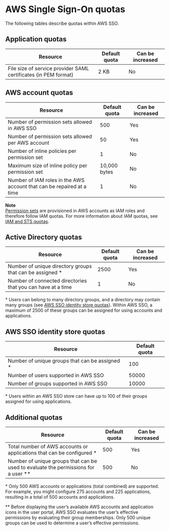 # AWS Single Sign\-On quotas<a name="limits"></a>

The following tables describe quotas within AWS SSO\. 

## Application quotas<a name="applicationlimits"></a>


| Resource | Default quota | Can be increased | 
| --- | --- | --- | 
|  File size of service provider SAML certificates \(in PEM format\)  | 2 KB | No | 

## AWS account quotas<a name="awsaccountlimits"></a>


| Resource | Default quota | Can be increased | 
| --- | --- | --- | 
| Number of permission sets allowed in AWS SSO | 500 | Yes | 
| Number of permission sets allowed per AWS account | 50 | Yes | 
| Number of inline policies per permission set | 1 | No | 
| Maximum size of inline policy per permission set | 10,000 bytes | No | 
|  Number of IAM roles in the AWS account that can be repaired at a time  | 1 | No | 

**Note**  
[Permission sets](permissionsetsconcept.md) are provisioned in AWS accounts as IAM roles and therefore follow IAM quotas\. For more information about IAM quotas, see [IAM and STS quotas](https://docs.aws.amazon.com/IAM/latest/UserGuide/reference_iam-quotas.html)\. 

## Active Directory quotas<a name="connecteddirectorylimits"></a>


| Resource | Default quota | Can be increased | 
| --- | --- | --- | 
|  Number of unique directory groups that can be assigned \*  | 2500 | Yes | 
|  Number of connected directories that you can have at a time  | 1 | No | 

\* Users can belong to many directory groups, and a directory may contain many groups \(see [AWS SSO identity store quotas](#ssodirectorylimits)\)\. Within AWS SSO, a maximum of 2500 of these groups can be assigned for using accounts and applications\.

## AWS SSO identity store quotas<a name="ssodirectorylimits"></a>


| Resource | Default quota | 
| --- | --- | 
|  Number of unique groups that can be assigned \*  | 100 | 
|  Number of users supported in AWS SSO  | 50000 | 
| Number of groups supported in AWS SSO | 10000 | 

\* Users within an AWS SSO store can have up to 100 of their groups assigned for using applications\.

## Additional quotas<a name="additionallimits"></a>


| Resource | Default quota | Can be increased | 
| --- | --- | --- | 
|  Total number of AWS accounts or applications that can be configured \*  | 500 | Yes | 
|  Number of unique groups that can be used to evaluate the permissions for a user \*\*  | 500 | No | 

\* Only 500 AWS accounts or applications \(total combined\) are supported\. For example, you might configure 275 accounts and 225 applications, resulting in a total of 500 accounts and applications\.

\*\* Before displaying the user’s available AWS accounts and application icons in the user portal, AWS SSO evaluates the user’s effective permissions by evaluating their group memberships\. Only 500 unique groups can be used to determine a user’s effective permissions\.